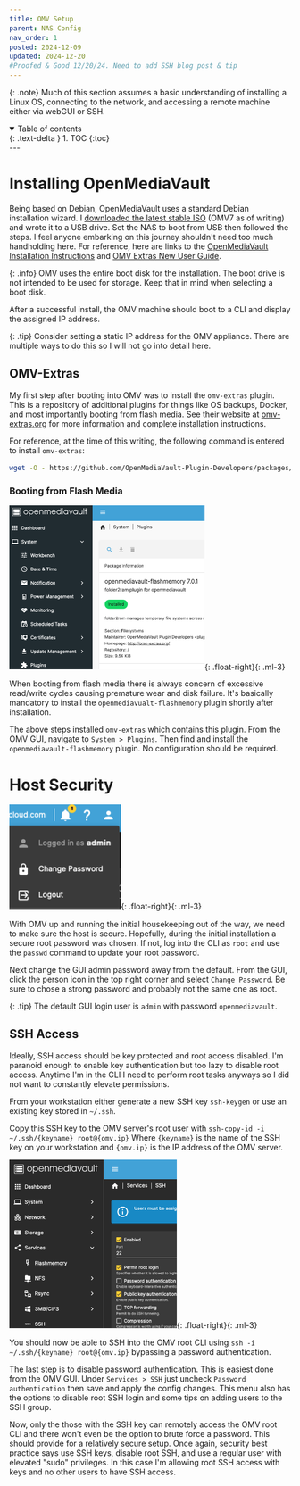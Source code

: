 ```yaml
---
title: OMV Setup
parent: NAS Config
nav_order: 1
posted: 2024-12-09
updated: 2024-12-20
#Proofed & Good 12/20/24. Need to add SSH blog post & tip
---
```


{: .note}
Much of this section assumes a basic understanding of installing a Linux OS, connecting to the network, and accessing a remote machine either via webGUI or SSH.

<details open markdown="block">
  <summary>
    Table of contents
  </summary>
  {: .text-delta }
1. TOC
{:toc}
</details>
---

# Installing OpenMediaVault

Being based on Debian, OpenMediaVault uses a standard Debian installation wizard. I [downloaded the latest stable ISO](https://www.openmediavault.org/download.html) (OMV7 as of writing) and wrote it to a USB drive. Set the NAS to boot from USB then followed the steps. I feel anyone embarking on this journey shouldn't need too much handholding here. For reference, here are links to the [OpenMediaVault Installation Instructions](https://docs.openmediavault.org/en/latest/installation/index.html) and [OMV Extras New User Guide](https://wiki.omv-extras.org/doku.php?id=omv7:new_user_guide).

{: .info}
OMV uses the entire boot disk for the installation. The boot drive is not intended to be used for storage. Keep that in mind when selecting a boot disk.

After a successful install, the OMV machine should boot to a CLI and display the assigned IP address.

{: .tip}
Consider setting a static IP address for the OMV appliance. There are multiple ways to do this so I will not go into detail here.

## OMV-Extras

My first step after booting into OMV was to install the `omv-extras` plugin. This is a repository of additional plugins for things like OS backups, Docker, and most importantly booting from flash media. See their website at [omv-extras.org](https://wiki.omv-extras.org) for more information and complete installation instructions.

For reference, at the time of this writing, the following command is entered to install `omv-extras`:

```bash
wget -O - https://github.com/OpenMediaVault-Plugin-Developers/packages/raw/master/install | bash
```

### Booting from Flash Media

<img src='/assets/NAS/omv/flash_plugin.png' width='350'/>{: .float-right}{: .ml-3}

When booting from flash media there is always concern of excessive read/write cycles causing premature wear and disk failure. It's basically mandatory to install the `openmediavualt-flashmemory` plugin shortly after installation.

The above steps installed `omv-extras` which contains this plugin. From the OMV GUI, navigate to `System > Plugins`. Then find and install the `openmediavault-flashmemory` plugin. No configuration should be required.

# Host Security

<img src='/assets/NAS/omv/gui_password.png' width='200'/>{: .float-right}{: .ml-3}

With OMV up and running the initial housekeeping out of the way, we need to make sure the host is secure. Hopefully, during the initial installation a secure root password was chosen. If not, log into the CLI as `root` and use the `passwd` command to update your root password.

Next change the GUI admin password away from the default. From the GUI, click the person icon in the top right corner and select `Change Password`. Be sure to chose a strong password and probably not the same one as root.

{: .tip}
The default GUI login user is `admin` with password `openmediavault`.

## SSH Access

Ideally, SSH access should be key protected and root access disabled. I'm paranoid enough to enable key authentication but too lazy to disable root access. Anytime I'm in the CLI I need to perform root tasks anyways so I did not want to constantly elevate permissions.

From your workstation either generate a new SSH key `ssh-keygen` or use an existing key stored in `~/.ssh`. 

Copy this SSH key to the OMV server's root user with `ssh-copy-id -i ~/.ssh/{keyname} root@{omv.ip}` Where `{keyname}` is the name of the SSH key on your workstation and `{omv.ip}` is the IP address of the OMV server.

<img src='/assets/NAS/omv/disable_pass_auth.png' width='300'/>{: .float-right}{: .ml-3}

You should now be able to SSH into the OMV root CLI using `ssh -i ~/.ssh/{keyname} root@{omv.ip}` bypassing a password authentication.

The last step is to disable password authentication. This is easiest done from the OMV GUI. Under `Services > SSH` just uncheck `Password authentication` then save and apply the config changes. This menu also has the options to disable root SSH login and some tips on adding users to the SSH group.

Now, only the those with the SSH key can remotely access the OMV root CLI and there won't even be the option to brute force a password. This should provide for a relatively secure setup. Once again, security best practice says use SSH keys, disable root SSH, and use a regular user with elevated "sudo" privileges. In this case I'm allowing root SSH access with keys and no other users to have SSH access.

